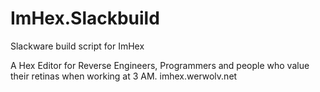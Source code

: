 # ImHex.Slackbuild
Slackware build script for ImHex

A Hex Editor for Reverse Engineers, Programmers and people who value their retinas when working at 3 AM.
imhex.werwolv.net 
